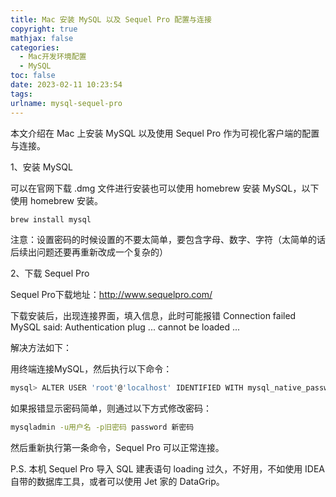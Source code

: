 ```yaml
---
title: Mac 安装 MySQL 以及 Sequel Pro 配置与连接
copyright: true
mathjax: false
categories:
  - Mac开发环境配置
  - MySQL
toc: false
date: 2023-02-11 10:23:54
tags:
urlname: mysql-sequel-pro
---
```


本文介绍在 Mac 上安装 MySQL 以及使用 Sequel Pro 作为可视化客户端的配置与连接。<!--more-->

1、安装 MySQL

可以在官网下载 .dmg 文件进行安装也可以使用 homebrew 安装 MySQL，以下使用 homebrew 安装。

```sh
brew install mysql
```

注意：设置密码的时候设置的不要太简单，要包含字母、数字、字符（太简单的话后续出问题还要再重新改成一个复杂的）

2、下载 Sequel Pro 

Sequel Pro下载地址：http://www.sequelpro.com/

下载安装后，出现连接界面，填入信息，此时可能报错 Connection failed MySQL said: Authentication plug ... cannot be loaded ...

解决方法如下：

用终端连接MySQL，然后执行以下命令：

```bash
mysql> ALTER USER 'root'@'localhost' IDENTIFIED WITH mysql_native_password BY '此处填写设置的MySQL密码';
```

如果报错显示密码简单，则通过以下方式修改密码：

```sh
mysqladmin -u用户名 -p旧密码 password 新密码 
```

然后重新执行第一条命令，Sequel Pro 可以正常连接。

P.S. 本机 Sequel Pro 导入 SQL 建表语句 loading 过久，不好用，不如使用 IDEA 自带的数据库工具，或者可以使用 Jet 家的 DataGrip。
